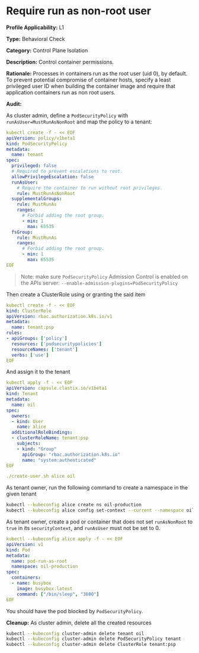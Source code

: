 # Require run as non-root user

**Profile Applicability:** L1

**Type:** Behavioral Check

**Category:** Control Plane Isolation

**Description:** Control container permissions.

**Rationale:** Processes in containers run as the root user (uid 0), by default. To prevent potential compromise of container hosts, specify a least privileged user ID when building the container image and require that application containers run as non root users.

**Audit:**

As cluster admin, define a `PodSecurityPolicy` with `runAsUser=MustRunAsNonRoot` and map the policy to a tenant:

```yaml
kubectl create -f - << EOF
apiVersion: policy/v1beta1
kind: PodSecurityPolicy
metadata:
  name: tenant
spec:
  privileged: false
  # Required to prevent escalations to root.
  allowPrivilegeEscalation: false
  runAsUser:
    # Require the container to run without root privileges.
    rule: MustRunAsNonRoot
  supplementalGroups:
    rule: MustRunAs
    ranges:
      # Forbid adding the root group.
      - min: 1
        max: 65535
  fsGroup:
    rule: MustRunAs
    ranges:
      # Forbid adding the root group.
      - min: 1
        max: 65535
EOF
```

> Note: make sure `PodSecurityPolicy` Admission Control is enabled on the APIs server: `--enable-admission-plugins=PodSecurityPolicy`

Then create a ClusterRole using or granting the said item

```yaml
kubectl create -f - << EOF
kind: ClusterRole
apiVersion: rbac.authorization.k8s.io/v1
metadata:
  name: tenant:psp
rules:
- apiGroups: ['policy']
  resources: ['podsecuritypolicies']
  resourceNames: ['tenant']
  verbs: ['use']
EOF
```

And assign it to the tenant

```yaml
kubectl apply -f - << EOF
apiVersion: capsule.clastix.io/v1beta1
kind: Tenant
metadata:
  name: oil
spec:
  owners:
  - kind: User
    name: alice
  additionalRoleBindings:
  - clusterRoleName: tenant:psp
    subjects:
    - kind: "Group"
      apiGroup: "rbac.authorization.k8s.io"
      name: "system:authenticated"
EOF

./create-user.sh alice oil
```

As tenant owner, run the following command to create a namespace in the given tenant

```bash 
kubectl --kubeconfig alice create ns oil-production
kubectl --kubeconfig alice config set-context --current --namespace oil-production
```

As tenant owner, create a pod or container that does not set `runAsNonRoot` to `true` in its `securityContext`, and `runAsUser` must not be set to 0. 

```yaml 
kubectl --kubeconfig alice apply -f - << EOF 
apiVersion: v1
kind: Pod
metadata:
  name: pod-run-as-root
  namespace: oil-production
spec:
  containers:
  - name: busybox
    image: busybox:latest
    command: ["/bin/sleep", "3600"]
EOF
```

You should have the pod blocked by `PodSecurityPolicy`.

**Cleanup:**
As cluster admin, delete all the created resources

```bash 
kubectl --kubeconfig cluster-admin delete tenant oil
kubectl --kubeconfig cluster-admin delete PodSecurityPolicy tenant
kubectl --kubeconfig cluster-admin delete ClusterRole tenant:psp
```
